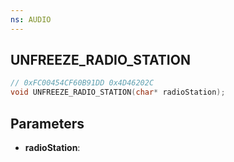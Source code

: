 ```yaml
---
ns: AUDIO
---
```

## UNFREEZE_RADIO_STATION

```c
// 0xFC00454CF60B91DD 0x4D46202C
void UNFREEZE_RADIO_STATION(char* radioStation);
```


## Parameters
* **radioStation**: 

